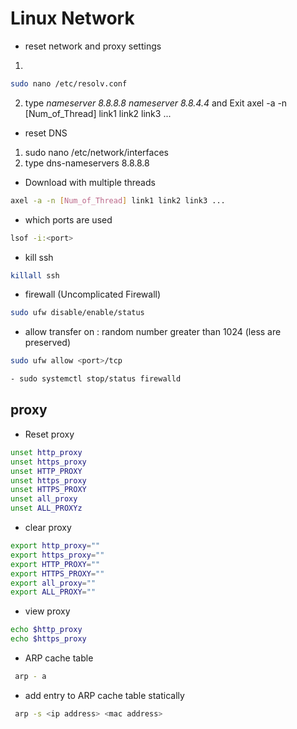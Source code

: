 # Linux Network

- reset network and proxy settings
1.  
```bash
sudo nano /etc/resolv.conf
```
2. type _nameserver 8.8.8.8 nameserver 8.8.4.4_ and Exit
axel -a -n [Num_of_Thread] link1 link2 link3 ...

- reset DNS
1. sudo nano /etc/network/interfaces
2. type dns-nameservers 8.8.8.8
- Download with multiple threads
```bash
axel -a -n [Num_of_Thread] link1 link2 link3 ...
```

- which ports are used
```bash
lsof -i:<port> 
```
- kill ssh
```bash
killall ssh
```

- firewall (Uncomplicated Firewall)
```bash
sudo ufw disable/enable/status
```

- allow transfer on <port> : random number greater than 1024 (less are preserved)
```bash
sudo ufw allow <port>/tcp
```


```bash
- sudo systemctl stop/status firewalld
```

## proxy
- Reset proxy
```bash
unset http_proxy
unset https_proxy
unset HTTP_PROXY
unset https_proxy
unset HTTPS_PROXY
unset all_proxy
unset ALL_PROXYz
```
- clear proxy
```bash
export http_proxy=""
export https_proxy=""
export HTTP_PROXY=""
export HTTPS_PROXY=""
export all_proxy=""
export ALL_PROXY=""

```
- view proxy
```bash
echo $http_proxy
echo $https_proxy
```

- ARP cache table
```bash
 arp - a
```

- add entry to ARP cache table statically
```bash
 arp -s <ip address> <mac address>
```